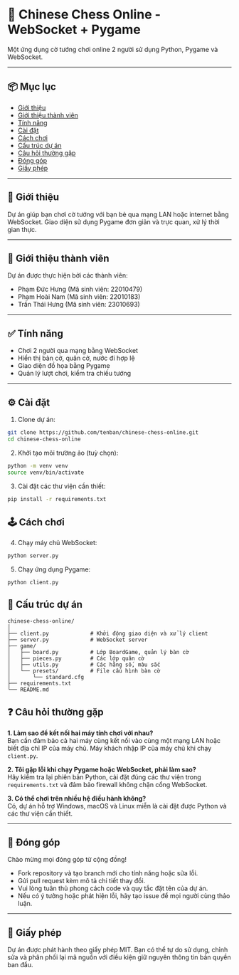 # 🧠 Chinese Chess Online - WebSocket + Pygame

Một ứng dụng cờ tướng chơi online 2 người sử dụng Python, Pygame và WebSocket.

---

## 📦 Mục lục

- [Giới thiệu](#giới-thiệu)
- [Giới thiệu thành viên](#giới-thiệu-thành-viên)
- [Tính năng](#tính-năng)
- [Cài đặt](#cài-đặt)
- [Cách chơi](#cách-chơi)
- [Cấu trúc dự án](#cấu-trúc-dự-án)
- [Câu hỏi thường gặp](#câu-hỏi-thường-gặp)
- [Đóng góp](#đóng-góp)
- [Giấy phép](#giấy-phép)


---

## 🚀 Giới thiệu

Dự án giúp bạn chơi cờ tướng với bạn bè qua mạng LAN hoặc internet bằng WebSocket. Giao diện sử dụng Pygame đơn giản và trực quan, xử lý thời gian thực.

---

## 🚀 Giới thiệu thành viên

Dự án được thực hiện bởi các thành viên:
- Phạm Đức Hưng (Mã sinh viên: 22010479)
- Phạm Hoài Nam (Mã sinh viên: 22010183)
- Trần Thái Hưng (Mã sinh viên: 23010693)

---

## ✅ Tính năng

- Chơi 2 người qua mạng bằng WebSocket
- Hiển thị bàn cờ, quân cờ, nước đi hợp lệ
- Giao diện đồ họa bằng Pygame
- Quản lý lượt chơi, kiểm tra chiếu tướng

---

## ⚙️ Cài đặt

1. Clone dự án:

```bash
git clone https://github.com/tenban/chinese-chess-online.git
cd chinese-chess-online
```

2. Khởi tạo môi trường ảo (tuỳ chọn):

```bash
python -m venv venv
source venv/bin/activate
```

3. Cài đặt các thư viện cần thiết:

```bash
pip install -r requirements.txt
```

## 🕹️ Cách chơi
4. Chạy máy chủ WebSocket:

```bash
python server.py
```

5. Chạy ứng dụng Pygame:

```bash
python client.py
```

## 📁 Cấu trúc dự án
```plaintext
chinese-chess-online/
│
├── client.py             # Khởi động giao diện và xử lý client
├── server.py             # WebSocket server
├── game/
│   ├── board.py          # Lớp BoardGame, quản lý bàn cờ
│   ├── pieces.py         # Các lớp quân cờ
│   ├── utils.py          # Các hằng số, màu sắc
│   └── presets/          # File cấu hình bàn cờ
│       └── standard.cfg
├── requirements.txt
└── README.md
```
## ❓ Câu hỏi thường gặp

**1. Làm sao để kết nối hai máy tính chơi với nhau?**  
Bạn cần đảm bảo cả hai máy cùng kết nối vào cùng một mạng LAN hoặc biết địa chỉ IP của máy chủ. Máy khách nhập IP của máy chủ khi chạy `client.py`.

**2. Tôi gặp lỗi khi chạy Pygame hoặc WebSocket, phải làm sao?**  
Hãy kiểm tra lại phiên bản Python, cài đặt đúng các thư viện trong `requirements.txt` và đảm bảo firewall không chặn cổng WebSocket.

**3. Có thể chơi trên nhiều hệ điều hành không?**  
Có, dự án hỗ trợ Windows, macOS và Linux miễn là cài đặt được Python và các thư viện cần thiết.

---
## 🤝 Đóng góp

Chào mừng mọi đóng góp từ cộng đồng!

- Fork repository và tạo branch mới cho tính năng hoặc sửa lỗi.
- Gửi pull request kèm mô tả chi tiết thay đổi.
- Vui lòng tuân thủ phong cách code và quy tắc đặt tên của dự án.
- Nếu có ý tưởng hoặc phát hiện lỗi, hãy tạo issue để mọi người cùng thảo luận.

---

## 📜 Giấy phép

Dự án được phát hành theo giấy phép MIT. Bạn có thể tự do sử dụng, chỉnh sửa và phân phối lại mã nguồn với điều kiện giữ nguyên thông tin bản quyền ban đầu.

##

